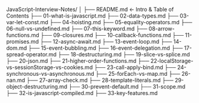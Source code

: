 JavaScript-Interview-Notes/
│
├── README.md ← Intro & Table of Contents
├── 01-what-is-javascript.md
├── 02-data-types.md
├── 03-var-let-const.md
├── 04-hoisting.md
├── 05-equality-operators.md
├── 06-null-vs-undefined.md
├── 07-this-keyword.md
├── 08-arrow-functions.md
├── 09-closures.md
├── 10-callback-functions.md
├── 11-promises.md
├── 12-async-await.md
├── 13-event-loop.md
├── 14-dom.md
├── 15-event-bubbling.md
├── 16-event-delegation.md
├── 17-spread-operator.md
├── 18-destructuring.md
├── 19-slice-vs-splice.md
├── 20-json.md
├── 21-higher-order-functions.md
├── 22-localStorage-vs-sessionStorage-vs-cookies.md
├── 23-call-apply-bind.md
├── 24-synchronous-vs-asynchronous.md
├── 25-forEach-vs-map.md
├── 26-nan.md
├── 27-array-check.md
├── 28-template-literals.md
├── 29-object-destructuring.md
├── 30-prevent-default.md
├── 31-scope.md
├── 32-is-javascript-compiled.md
├── 33-key-features.md
